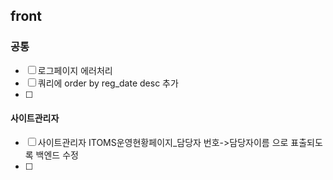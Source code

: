 ## front

### 공통
- [ ] 로그페이지 에러처리
- [ ] 쿼리에 order by reg_date desc 추가
- [ ] 
#### 사이트관리자
- [ ] 사이트관리자 ITOMS운영현황페이지_담당자 번호->담당자이름 으로 표출되도록 백엔드 수정
- [ ] 


